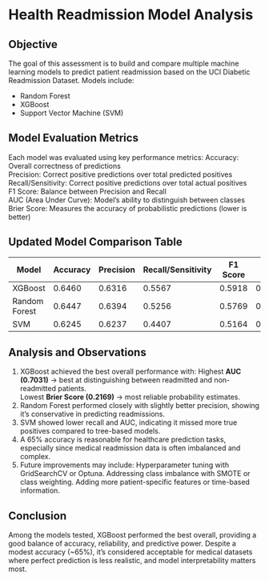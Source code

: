 #  Health Readmission Model Analysis

## Objective
The goal of this assessment is to build and compare multiple machine learning models to predict patient readmission based on the UCI Diabetic Readmission Dataset. Models include:
- Random Forest
- XGBoost
- Support Vector Machine (SVM)

## Model Evaluation Metrics
Each model was evaluated using key performance metrics:
 Accuracy: Overall correctness of predictions  
 Precision: Correct positive predictions over total predicted positives  
 Recall/Sensitivity: Correct positive predictions over total actual positives  
 F1 Score: Balance between Precision and Recall  
 AUC (Area Under Curve): Model’s ability to distinguish between classes  
 Brier Score: Measures the accuracy of probabilistic predictions (lower is better)

## Updated Model Comparison Table

| Model         | Accuracy  | Precision  | Recall/Sensitivity | F1 Score | AUC     | Brier  |
|---------------|-----------|------------|--------------------|----------|---------|------- |
| XGBoost       | 0.6460    | 0.6316     | 0.5567             | 0.5918   | 0.7031  | 0.2169 |
| Random Forest | 0.6447    | 0.6394     | 0.5256             | 0.5769   | 0.6939  | 0.2207 |
| SVM           | 0.6245    | 0.6237     | 0.4407             | 0.5164   | 0.6533  | 0.2298 |


## Analysis and Observations
1. XGBoost achieved the best overall performance with:
    Highest **AUC (0.7031)** → best at distinguishing between readmitted and non-readmitted patients.  
    Lowest **Brier Score (0.2169)** → most reliable probability estimates.
2. Random Forest performed closely with slightly better precision, showing it’s conservative in predicting readmissions.
3. SVM showed lower recall and AUC, indicating it missed more true positives compared to tree-based models.
4. A 65% accuracy is reasonable for healthcare prediction tasks, especially since medical readmission data is often imbalanced and complex.
5. Future improvements may include:
    Hyperparameter tuning with GridSearchCV or Optuna.
    Addressing class imbalance with SMOTE or class weighting.
    Adding more patient-specific features or time-based information.


## Conclusion
Among the models tested, XGBoost performed the best overall, providing a good balance of accuracy, reliability, and predictive power. Despite a modest accuracy (~65%), it’s considered acceptable for medical datasets where perfect prediction is less realistic, and model interpretability matters most.

